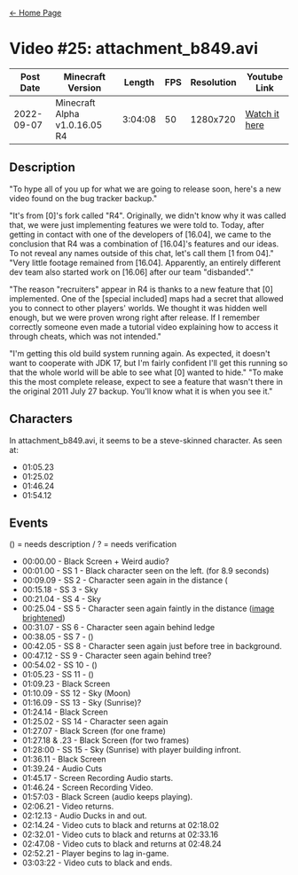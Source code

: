 [← Home Page](../README.md#2-videos)

# Video #25: attachment_b849.avi
| Post Date  | Minecraft Version             | Length  | FPS | Resolution | Youtube Link      | 
| ---------  | ----------------------------- | ------- | --- | ---------- | ----------------- | 
| 2022-09-07 | Minecraft Alpha v1.0.16.05 R4 | 3:04:08 | 50  | 1280x720  | [Watch it here](https://www.youtube.com/watch?v=4HzJflHAs7Y) | 

## Description
"To hype all of you up for what we are going to release soon, here's a new video found on the bug tracker backup."

"It's from [0]'s fork called "R4". Originally, we didn't know why it was called that, we were just implementing features we were told to. Today, after getting in contact with one of the developers of [16.04], we came to the conclusion that R4 was a combination of [16.04]'s features and our ideas. To not reveal any names outside of this chat, let's call them [1 from 04]."
"Very little footage remained from [16.04]. Apparently, an entirely different dev team also started work on [16.06] after our team "disbanded"."

"The reason "recruiters" appear in R4 is thanks to a new feature that [0] implemented. One of the [special included] maps had a secret that allowed you to connect to other players' worlds. We thought it was hidden well enough, but we were proven wrong right after release. If I remember correctly someone even made a tutorial video explaining how to access it through cheats, which was not intended."

"I'm getting this old build system running again. As expected, it doesn't want to cooperate with JDK 17, but I'm fairly confident I'll get this running so that the whole world will be able to see what [0] wanted to hide."
"To make this the most complete release, expect to see a feature that wasn't there in the original 2011 July 27 backup. You'll know what it is when you see it."

## Characters
In attachment_b849.avi, it seems to be a steve-skinned character. 
As seen at:
* 01:05.23
* 01:25.02
* 01:46.24
* 01:54.12

## Events
() = needs description / ? = needs verification
* 00:00.00 - Black Screen + Weird audio?
* 00:01.00 - SS 1 - Black character seen on the left. (for 8.9 seconds)
* 00:09.09 - SS 2 - Character seen again in the distance (
* 00:15.18 - SS 3 - Sky
* 00:21.04 - SS 4 - Sky
* 00:25.04 - SS 5 - Character seen again faintly in the distance ([image brightened](https://s3.us-east-1.wasabisys.com/e-zimagehosting/59172764-ef0b-4d1c-8f55-b12becc2d620/aacmk9p3qsils4dzsk.png))
* 00:31.07 - SS 6 - Character seen again behind ledge
* 00:38.05 - SS 7 - ()
* 00:42.05 - SS 8 - Character seen again just before tree in background.
* 00:47.12 - SS 9 - Character seen again behind tree?
* 00:54.02 - SS 10 - ()
* 01:05.23 - SS 11 - ()
* 01:09.23 - Black Screen
* 01:10.09 - SS 12 - Sky (Moon)
* 01:16.09 - SS 13 - Sky (Sunrise)?
* 01:24.14 - Black Screen
* 01:25.02 - SS 14 - Character seen again
* 01:27.07 - Black Screen (for one frame)
* 01:27.18 & .23 - Black Screen (for two frames)
* 01:28:00 - SS 15 - Sky (Sunrise) with player building infront.
* 01:36.11 - Black Screen
* 01:39.24 - Audio Cuts
* 01:45.17 - Screen Recording Audio starts.
* 01:46.24 - Screen Recording Video.
* 01:57:03 - Black Screen (audio keeps playing).
* 02:06.21 - Video returns.
* 02:12.13 - Audio Ducks in and out.
* 02:14.24 - Video cuts to black and returns at 02:18.02
* 02:32.01 - Video cuts to black and returns at 02:33.16
* 02:47.08 - Video cuts to black and returns at 02:48.24
* 02:52.21 - Player begins to lag in-game.
* 03:03:22 - Video cuts to black and ends.
